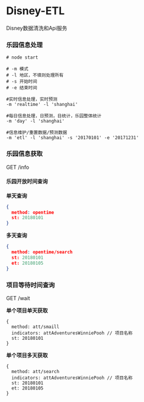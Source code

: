 # Disney-ETL

Disney数据清洗和Api服务

### 乐园信息处理

```shell
# node start

# -m 模式
# -l 地区，不填则处理所有
# -s 开始时间
# -e 结束时间

#实时信息处理，实时预测
-m 'realtime' -l 'shanghai'

#每日信息处理，日预测，日统计，乐园整体统计
-m 'day' -l 'shanghai'

#信息维护/重置数据/预测数据
-m 'etl' -l 'shanghai' -s '20170101' -e '20171231'

```




### 乐园信息获取
GET /info

#### 乐园开放时间查询

**单天查询**
```json
{
  method: opentime
  st: 20180101
}
```

**多天查询**
```json
{
  method: opentime/search
  st: 20180101
  et: 20180105
}
```


### 项目等待时间查询
GET /wait 

**单个项目单天获取**
```
{
  method: att/smaill
  indicators: attAdventuresWinniePooh // 项目名称
  st: 20180101
}
```

**单个项目多天获取**
```
{
  method: att/search
  indicators: attAdventuresWinniePooh // 项目名称
  st: 20180101
  et: 20180105
}
```
